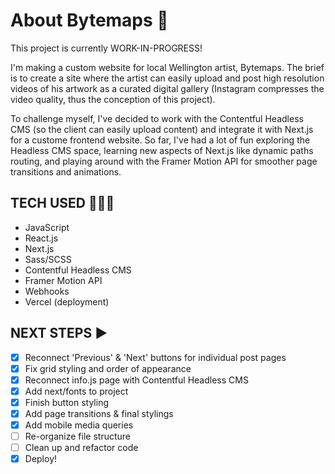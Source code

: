 # About Bytemaps 👾 # 

This project is currently WORK-IN-PROGRESS!

I'm making a custom website for local Wellington artist, Bytemaps. The brief is to create a site where the artist can easily upload and post high resolution videos of his artwork as a curated digital gallery (Instagram compresses the video quality, thus the conception of this project).

To challenge myself, I've decided to work with the Contentful Headless CMS (so the client can easily upload content) and integrate it with Next.js for a custome frontend website. So far, I've had a lot of fun exploring the Headless CMS space, learning new aspects of Next.js like dynamic paths routing, and playing around with the Framer Motion API for smoother page transitions and animations. 

## TECH USED 👩🏽‍💻 ##
- JavaScript
- React.js
- Next.js
- Sass/SCSS
- Contentful Headless CMS
- Framer Motion API
- Webhooks
- Vercel (deployment)


## NEXT STEPS ▶️ ##
- [x] Reconnect 'Previous' & 'Next' buttons for individual post pages
- [x] Fix grid styling and order of appearance
- [X] Reconnect info.js page with Contentful Headless CMS
- [X] Add next/fonts to project
- [X] Finish button styling
- [X] Add page transitions & final stylings
- [X] Add mobile media queries
- [ ] Re-organize file structure
- [ ] Clean up and refactor code
- [X] Deploy!
